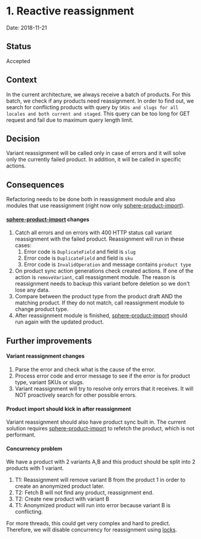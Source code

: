 # 1. Reactive reassignment

Date: 2018-11-21

## Status

Accepted

## Context

In the current architecture, we always receive a batch of products. For this batch, we check if any products need reassignment.
In order to find out, we search for conflicting products with query by `SKUs and slugs for all locales and both current and staged`.
This query can be too long for GET request and fail due to maximum query length limit.  

## Decision
Variant reassignment will be called only in case of errors and it will solve only the currently failed product. In addition, it will be called in specific actions.

## Consequences
Refactoring needs to be done both in reassignment module and also modules that use reassignment (right now only [sphere-product-import](https://github.com/sphereio/sphere-product-import)).

#### [sphere-product-import](https://github.com/sphereio/sphere-product-import) changes
1. Catch all errors and on errors with 400 HTTP status call variant reassignment with the failed product. Reassignment will run in these cases:
    1. Error code is `DuplicateField` and field is `slug`
    1. Error code is `DuplicateField` and field is `sku`
    1. Error code is `InvalidOperation` and message contains `product type` 
1. On product sync action generations check created actions. If one of the action is `removeVariant`, call reassignment module.
The reason is reassignment needs to backup this variant before deletion so we don't lose any data.
1. Compare between the product type from the product draft AND the matching product. If they do not match, call reassignment module to change product type.
1. After reassignment module is finished, [sphere-product-import](https://github.com/sphereio/sphere-product-import) should run again with the updated product.


## Further improvements

#### Variant reassignment changes
1. Parse the error and check what is the cause of the error.
1. Process error code and error message to see if the error is for product type, variant SKUs or slugs.
1. Variant reassignment will try to resolve only errors that it receives. It will NOT proactively search for other possible errors.

#### Product import should kick in after reassignment
Variant reassignment should also have product sync built in. The current solution requires [sphere-product-import](https://github.com/sphereio/sphere-product-import) to refetch the product, which is not performant. 

#### Concurrency problem 
We have a product with 2 variants A,B and this product should be split into 2 products with 1 variant.
1. T1: Reassignment will remove variant B from the product 1 in order to create an anonymized product later.
1. T2: Fetch B will not find any product, reassignment end.
1. T2: Create new product with variant B
1. T1: Anonymized product will run into error because variant B is conflicting.  

For more threads, this could get very complex and hard to predict. Therefore, we will disable concurrency for reassignment using [locks](https://www.npmjs.com/package/await-mutex). 
